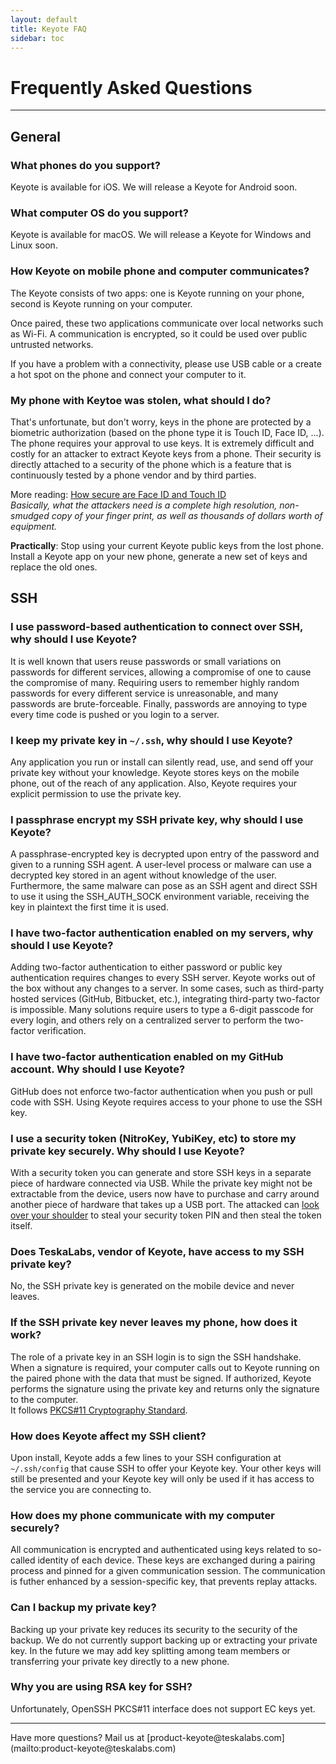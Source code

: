 ```yaml
---
layout: default
title: Keyote FAQ
sidebar: toc
---
```


# Frequently Asked Questions

<hr/>

## General


### What phones do you support?

Keyote is available for iOS.
We will release a Keyote for Android soon.


### What computer OS do you support?

Keyote is available for macOS.
We will release a Keyote for Windows and Linux soon.


### How Keyote on mobile phone and computer communicates? 

The Keyote consists of two apps:
one is Keyote running on your phone,
second is Keyote running on your computer.

Once paired, these two applications communicate over local networks such as Wi-Fi.
A communication is encrypted, so it could be used over public untrusted networks.

If you have a problem with a connectivity,
please use USB cable or a create a hot spot on the phone and connect your computer to it.


### My phone with Keytoe was stolen, what should I do?

That's unfortunate, but don't worry, keys in the phone are protected by a biometric authorization
(based on the phone type it is Touch ID, Face ID, ...).
The phone requires your approval to use keys.
It is extremely difficult and costly for an attacker to extract Keyote keys from a phone.
Their security is directly attached to a security of the phone
which is a feature that is continuously tested by a phone vendor and by third parties.

More reading: [How secure are Face ID and Touch ID](https://www.howtogeek.com/350676/how-secure-are-face-id-and-touch-id/)  
_Basically, what the attackers need is a complete high resolution, non-smudged copy of your finger print, as well as thousands of dollars worth of equipment._
	
**Practically**: Stop using your current Keyote public keys from the lost phone.
Install a Keyote app on your new phone,
generate a new set of keys
and replace the old ones.


## SSH

### I use password-based authentication to connect over SSH, why should I use Keyote?

It is well known that users reuse passwords or small variations on passwords for different services,
allowing a compromise of one to cause the compromise of many.
Requiring users to remember highly random passwords for every different service is unreasonable,
and many passwords are brute-forceable.
Finally, passwords are annoying to type every time code is pushed or you login to a server.


### I keep my private key in `~/.ssh`, why should I use Keyote?

Any application you run or install can silently read, use, and send off your private key without your knowledge.
Keyote stores keys on the mobile phone, out of the reach of any application.
Also, Keyote requires your explicit permission to use the private key.


### I passphrase encrypt my SSH private key, why should I use Keyote?

A passphrase-encrypted key is decrypted upon entry of the password and given to a running SSH agent.
A user-level process or malware can use a decrypted key stored in an agent without knowledge of the user.
Furthermore, the same malware can pose as an SSH agent and direct SSH to use it using the SSH_AUTH_SOCK environment variable, receiving the key in plaintext the first time it is used.


### I have two-factor authentication enabled on my servers, why should I use Keyote?

Adding two-factor authentication to either password or public key authentication requires changes to every SSH server.
Keyote works out of the box without any changes to a server. 
In some cases, such as third-party hosted services (GitHub, Bitbucket, etc.),
integrating third-party two-factor is impossible.
Many solutions require users to type a 6-digit passcode for every login,
and others rely on a centralized server to perform the two-factor verification.


### I have two-factor authentication enabled on my GitHub account. Why should I use Keyote?

GitHub does not enforce two-factor authentication when you push or pull code with SSH.
Using Keyote requires access to your phone to use the SSH key.


### I use a security token (NitroKey, YubiKey, etc) to store my private key securely. Why should I use Keyote?

With a security token you can generate and store SSH keys in a separate piece of hardware connected via USB.
While the private key might not be extractable from the device, users now have to purchase and carry around another piece of hardware that takes up a USB port.
The attacked can [look over your shoulder](https://en.wikipedia.org/wiki/Shoulder_surfing_(computer_security)) to steal your security token PIN and then steal the token itself.


### Does TeskaLabs, vendor of Keyote, have access to my SSH private key?

No, the SSH private key is generated on the mobile device and never leaves.


### If the SSH private key never leaves my phone, how does it work?

The role of a private key in an SSH login is to sign the SSH handshake.
When a signature is required, your computer calls out to Keyote running on the paired phone with the data that must be signed.
If authorized, Keyote performs the signature using the private key and returns only the signature to the computer.  
It follows [PKCS#11 Cryptography Standard](https://en.wikipedia.org/wiki/PKCS_11).


### How does Keyote affect my SSH client?

Upon install, Keyote adds a few lines to your SSH configuration at `~/.ssh/config` that cause SSH to offer your Keyote key.
Your other keys will still be presented and your Keyote key will only be used if it has access to the service you are connecting to.


### How does my phone communicate with my computer securely?

All communication is encrypted and authenticated using keys related to so-called identity of each device.
These keys are exchanged during a pairing process and pinned for a given communication session.
The communication is futher enhanced by a session-specific key, that prevents replay attacks.


### Can I backup my private key?

Backing up your private key reduces its security to the security of the backup.
We do not currently support backing up or extracting your private key.
In the future we may add key splitting among team members or transferring your private key directly to a new phone.


### Why you are using RSA key for SSH?

Unfortunately, OpenSSH PKCS#11 interface does not support EC keys yet. 


<hr />
Have more questions?  
Mail us at [product-keyote@teskalabs.com](mailto:product-keyote@teskalabs.com)

